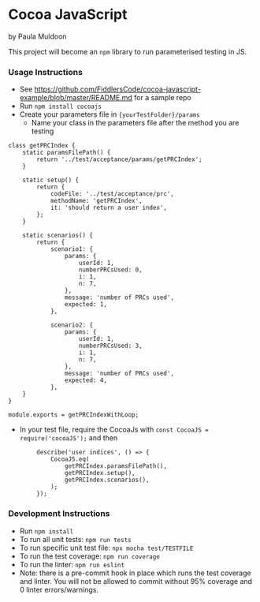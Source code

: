 # Cocoa JavaScript
by Paula Muldoon

This project will become an `npm` library to run parameterised testing in JS.

### Usage Instructions
- See https://github.com/FiddlersCode/cocoa-javascript-example/blob/master/README.md for a sample repo
- Run `npm install cocoajs`
- Create your parameters file in `{yourTestFolder}/params`
    - Name your class in the parameters file after the method you are testing

```
class getPRCIndex {
    static paramsFilePath() {
        return '../test/acceptance/params/getPRCIndex';
    }

    static setup() {
        return {
            codeFile: '../test/acceptance/prc',
            methodName: 'getPRCIndex',
            it: 'should return a user index',
        };
    }

    static scenarios() {
        return {
            scenario1: {
                params: {
                    userId: 1,
                    numberPRCsUsed: 0,
                    i: 1,
                    n: 7,
                },
                message: 'number of PRCs used',
                expected: 1,
            },

            scenario2: {
                params: {
                    userId: 1,
                    numberPRCsUsed: 3,
                    i: 1,
                    n: 7,
                },
                message: 'number of PRCs used',
                expected: 4,
            },
    }
}

module.exports = getPRCIndexWithLoop;
```
- In your test file, require the CocoaJs with `const CocoaJS = require('cocoaJS');` and then
```
        describe('user indices', () => {
            CocoaJS.eq(
                getPRCIndex.paramsFilePath(),
                getPRCIndex.setup(),
                getPRCIndex.scenarios(),
            );
        });
```


### Development Instructions
- Run `npm install`
- To run all unit tests: `npm run tests`
- To run specific unit test file: `npx mocha test/TESTFILE`
- To run the test coverage: `npm run coverage`
- To run the linter: `npm run eslint`
- Note: there is a pre-commit hook in place which runs the test coverage and linter. You will not be allowed to commit without 95% coverage and 0 linter errors/warnings.

